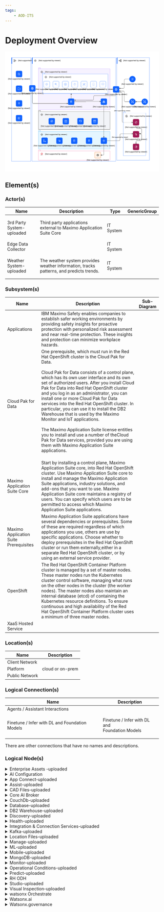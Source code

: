 ```yaml
---
tags:
    - AOD-ITS
---
```


#  Deployment Overview




![Deployment Overview](../../../img/aoditsystem_3TjRTod70HB_BtQWIkjwL.svg)











## Element(s)




### Actor(s)

| Name | Description | Type | GenericGroup |
| --- | --- | --- | --- |
| 3rd Party System-uploaded | <p>Third party applications external to Maximo Application Suite Core</p> | IT System |  |
| Edge Data Collector |  | IT System |  |
| Weather System-uploaded | <p>The weather system provides weather information, tracks patterns, and predicts trends.</p> | IT System |  |





### Subsystem(s)


| Name | Description | Sub-Diagram |
| --- | --- | --- |
| Applications | IBM Maximo Safety enables companies to establish safer working environments by providing safety insights for proactive protection with personalized risk assessment and near real-time protection. These insights and protection can minimize workplace hazards. |  |
| Cloud Pak for Data | <div>One prerequisite, which must run in the Red Hat OpenShift cluster is the Cloud Pak for Data. </div><div><br></div><div>Cloud Pak for Data consists of a control plane, which has its own user interface and its own set of authorized users. After you install Cloud Pak for Data into Red Hat OpenShift cluster and you log in as an administrator, you can install one or more Cloud Pak for Data services into the Red Hat OpenShift cluster. In particular, you can use it to install the DB2 Warehouse that is used by the Maximo Monitor and IoT applications. </div><div><br></div><div>The Maximo Application Suite license entitles you to install and use a number of theCloud Pak for Data services, provided you are using them with Maximo Application Suite applications.</div><br> |  |
| Maximo Application Suite Core | Start by installing a control plane, Maximo Application Suite core, into Red Hat OpenShift cluster. Use Maximo Application Suite core to install and manage the Maximo Application Suite applications, industry solutions, and add-ons that you want to use. Maximo Application Suite core maintains a registry of users. You can specify which users are to be permitted to access which Maximo Application Suite applications. |  |
| Maximo Application Suite Prerequisites | Maximo Application Suite applications have several dependencies or prerequisites. Some of these are required regardless of which applications you use, others are use by specific applications. Choose whether to deploy prerequisites in the Red Hat OpenShift cluster or run them externally,either in a separate Red Hat OpenShift cluster, or by using an external service provider. |  |
| OpenShift | The Red Hat OpenShift Container Platform cluster is managed by a set of master nodes. These master nodes run the Kubernetes cluster control software, managing what runs on the other nodes in the cluster (the worker nodes). The master nodes also maintain an internal database (etcd) of containing the Kubernetes resource definitions. To ensure continuous and high availability of the Red Hat OpenShift Container Platform cluster uses a minimum of three master nodes. <br> |  |
| XaaS Hosted Service |  |  |






### Location(s)

| Name | Description |
| --- | --- | 
 | Client Network |  |
 | Platform | cloud or on-prem |
 | Public Network |  |








### Logical Connection(s)




| Name | Description |
| --- | --- | 
|Agents / Assistant Interactions |  |
|Finetune / Infer with DL and Foundation Models | <p>Finetune / Infer with DL and<br>Foundation Models</p> |


There are other connections that have no names and descriptions.



    




### Logical Node(s)

    

<details markdown=1>
<summary markdown="span">Enterprise Assets -uploaded</summary>

<table>
    <caption></caption>
    <tr>
        <td> <strong>Name</strong> </td>
        <td>Enterprise Assets -uploaded</td>
    </tr>
    <tr>
        <td> <strong>Description</strong> </td>
        <td><p>Enterprise Assets are a company's physical capital investments used for production.</p></td>
    </tr>
    <tr>
        <td> <strong>Primary Capability</strong> </td>
        <td>
                <div>IoT</div>
                <div>iot</div></td>
    </tr>
    <tr>
        <td> <strong>Related Diagrams</strong> </td>
        <td>
                <div><a href="../../../Architecture-Overview/IT-System-View/Deployment-Overview">Deployment Overview</a></div></td>
    </tr>
</table>
</details>
    

<details markdown=1>
<summary markdown="span">AI Configuration</summary>

<table>
    <caption></caption>
    <tr>
        <td> <strong>Name</strong> </td>
        <td>AI Configuration</td>
    </tr>
    <tr>
        <td> <strong>Primary Capability</strong> </td>
        <td>
                <div>machine learning</div></td>
    </tr>
    <tr>
        <td> <strong>Generic Group</strong> </td>
        <td>
                <div><strong>SubSystem,MAS</strong>[Auto-Generated]</div>
                <div>This group is derived from SubSystem named MAS.</div>
                <div><strong>SubSystem,Maximo Application Suite</strong>[Auto-Generated]</div>
                <div>This group is derived from SubSystem named Maximo Application Suite.</div>
                <div><strong>SubSystem,Maximo Application Suite Core</strong>[Auto-Generated]</div>
                <div>This group is derived from SubSystem named Maximo Application Suite Core.</div></td>
    </tr>
    <tr>
        <td> <strong>Related Diagrams</strong> </td>
        <td>
                <div><a href="../../../Architecture-Overview/IT-System-View/Deployment-Overview">Deployment Overview</a></div></td>
    </tr>
</table>
</details>
    

<details markdown=1>
<summary markdown="span">App Connect-uploaded</summary>

<table>
    <caption></caption>
    <tr>
        <td> <strong>Name</strong> </td>
        <td>App Connect-uploaded</td>
    </tr>
    <tr>
        <td> <strong>Description</strong> </td>
        <td><p>Use App Connect to connect your different applications and make your business more efficient. Set up flows that define how data is moved fromone application to one or more other applications. App Connect supports a range of skill levels and interfaces, giving you the flexibility to create integrations without writing a single line of code. You can use a web user interface or drop resources into a toolkit that gives a broader range of configuration options. Your entire organization can make smarter business decisions by providing rapid access, visibility, and control over data as it flows through your business applications and systems from a single place - App Connect.</p></td>
    </tr>
    <tr>
        <td> <strong>Primary Capability</strong> </td>
        <td>
                <div>api management</div></td>
    </tr>
    <tr>
        <td> <strong>Generic Group</strong> </td>
        <td>
                <div><strong>SubSystem,Maximo Application Suite Prerequisites</strong>[Auto-Generated]</div>
                <div>This group is derived from SubSystem named Maximo Application Suite Prerequisites.</div></td>
    </tr>
    <tr>
        <td> <strong>Related Diagrams</strong> </td>
        <td>
                <div><a href="../../../Architecture-Overview/IT-System-View/Deployment-Overview">Deployment Overview</a></div></td>
    </tr>
</table>
</details>
    

<details markdown=1>
<summary markdown="span">Assist-uploaded</summary>

<table>
    <caption></caption>
    <tr>
        <td> <strong>Name</strong> </td>
        <td>Assist-uploaded</td>
    </tr>
    <tr>
        <td> <strong>Description</strong> </td>
        <td><p>Maximo Assist helps to reduce the time that is required to diagnose and repair equipment problems, improves first-time fix rates, improves diagnosis accuracy, and drives higher levels of technician productivity.  </p></td>
    </tr>
    <tr>
        <td> <strong>Primary Capability</strong> </td>
        <td>
                <div>application</div></td>
    </tr>
    <tr>
        <td> <strong>Generic Group</strong> </td>
        <td>
                <div><strong>SubSystem,Applications</strong>[Auto-Generated]</div>
                <div>This group is derived from SubSystem named Applications.</div></td>
    </tr>
    <tr>
        <td> <strong>Related Diagrams</strong> </td>
        <td>
                <div><a href="../../../Architecture-Overview/IT-System-View/Deployment-Overview">Deployment Overview</a></div></td>
    </tr>
</table>
</details>
    

<details markdown=1>
<summary markdown="span">CAD Files-uploaded</summary>

<table>
    <caption></caption>
    <tr>
        <td> <strong>Name</strong> </td>
        <td>CAD Files-uploaded</td>
    </tr>
    <tr>
        <td> <strong>Description</strong> </td>
        <td><p>CAD (computer-aided design) files are digital files that house 3D &amp; 2D designs as well as information regarding materials, processes, tolerances, and other data.</p></td>
    </tr>
    <tr>
        <td> <strong>Primary Capability</strong> </td>
        <td>
                <div>source</div></td>
    </tr>
    <tr>
        <td> <strong>Related Diagrams</strong> </td>
        <td>
                <div><a href="../../../Architecture-Overview/IT-System-View/Deployment-Overview">Deployment Overview</a></div></td>
    </tr>
</table>
</details>
    

<details markdown=1>
<summary markdown="span">Core  AI Broker</summary>

<table>
    <caption></caption>
    <tr>
        <td> <strong>Name</strong> </td>
        <td>Core  AI Broker</td>
    </tr>
    <tr>
        <td> <strong>Generic Group</strong> </td>
        <td>
                <div><strong>SubSystem,Maximo Application Suite Prerequisites</strong>[Auto-Generated]</div>
                <div>This group is derived from SubSystem named Maximo Application Suite Prerequisites.</div></td>
    </tr>
    <tr>
        <td> <strong>Related Diagrams</strong> </td>
        <td>
                <div><a href="../../../Architecture-Overview/IT-System-View/Deployment-Overview">Deployment Overview</a></div></td>
    </tr>
</table>
</details>
    

<details markdown=1>
<summary markdown="span">CouchDb-uploaded</summary>

<table>
    <caption></caption>
    <tr>
        <td> <strong>Name</strong> </td>
        <td>CouchDb-uploaded</td>
    </tr>
    <tr>
        <td> <strong>Description</strong> </td>
        <td><p>CouchDB is embedded and automatically deployed with Maximo Assist. You do not have to manually install it.</p></td>
    </tr>
    <tr>
        <td> <strong>Primary Capability</strong> </td>
        <td>
                <div>NOSQL</div></td>
    </tr>
    <tr>
        <td> <strong>Generic Group</strong> </td>
        <td>
                <div><strong>SubSystem,Maximo Application Suite Prerequisites</strong>[Auto-Generated]</div>
                <div>This group is derived from SubSystem named Maximo Application Suite Prerequisites.</div></td>
    </tr>
    <tr>
        <td> <strong>Related Diagrams</strong> </td>
        <td>
                <div><a href="../../../Architecture-Overview/IT-System-View/Deployment-Overview">Deployment Overview</a></div></td>
    </tr>
</table>
</details>
    

<details markdown=1>
<summary markdown="span">Database-uploaded</summary>

<table>
    <caption></caption>
    <tr>
        <td> <strong>Name</strong> </td>
        <td>Database-uploaded</td>
    </tr>
    <tr>
        <td> <strong>Description</strong> </td>
        <td><p>Asset data</p></td>
    </tr>
    <tr>
        <td> <strong>Primary Capability</strong> </td>
        <td>
                <div>data</div></td>
    </tr>
    <tr>
        <td> <strong>Implementation</strong> </td>
        <td>
                <div><a href="">DB2 Warehouse-uploaded</a></div>
                <div><a href="">Oracle-uploaded</a></div></td>
    </tr>
    <tr>
        <td> <strong>Generic Group</strong> </td>
        <td>
                <div><strong>SubSystem,Maximo Application Suite</strong>[Auto-Generated]</div>
                <div>This group is derived from SubSystem named Maximo Application Suite.</div>
                <div><strong>SubSystem,Maximo Application Suite Core</strong>[Auto-Generated]</div>
                <div>This group is derived from SubSystem named Maximo Application Suite Core.</div>
                <div><strong>SubSystem,MAS</strong>[Auto-Generated]</div>
                <div>This group is derived from SubSystem named MAS.</div></td>
    </tr>
    <tr>
        <td> <strong>Related Diagrams</strong> </td>
        <td>
                <div><a href="../../../Architecture-Overview/IT-System-View/Deployment-Overview">Deployment Overview</a></div></td>
    </tr>
        <tr>
        <td> <strong>Related Elements</strong> </td>
        <td>
                <div>SYS_DU_3V0vmL0r2yw-uploaded</div>
                <div>SYS_DU_3V0vmL2m4je-uploaded</div>
        </td>
    </tr>
</table>
</details>
    

<details markdown=1>
<summary markdown="span">DB2 Warehouse-uploaded</summary>

<table>
    <caption></caption>
    <tr>
        <td> <strong>Name</strong> </td>
        <td>DB2 Warehouse-uploaded</td>
    </tr>
    <tr>
        <td> <strong>Description</strong> </td>
        <td><p>IBM Db2 Warehouse is an analytics data warehouse that features in-memory data processing and in-database analytics. The Cloud Pak for Data control plane is not required to install Db2; alternatively, the Db2U operator can be installed standalone. For  					Maximo Application Suite users that require Maximo Predict or Maximo Assist applications Cloud Pak for Data is required to install the Watson Studio or Watson Discovery dependencies.</p></td>
    </tr>
    <tr>
        <td> <strong>Primary Capability</strong> </td>
        <td>
                <div>warehouse</div></td>
    </tr>
    <tr>
        <td> <strong>Generic Group</strong> </td>
        <td>
                <div><strong>SubSystem,Cloud Pak for Data</strong>[Auto-Generated]</div>
                <div>This group is derived from SubSystem named Cloud Pak for Data.</div>
                <div><strong>SubSystem,Cloud Pak 4 Data</strong>[Auto-Generated]</div>
                <div>This group is derived from SubSystem named Cloud Pak 4 Data.</div></td>
    </tr>
    <tr>
        <td> <strong>Related Diagrams</strong> </td>
        <td>
                <div><a href="../../../Architecture-Overview/IT-System-View/Deployment-Overview">Deployment Overview</a></div></td>
    </tr>
</table>
</details>
    

<details markdown=1>
<summary markdown="span">Discovery-uploaded</summary>

<table>
    <caption></caption>
    <tr>
        <td> <strong>Name</strong> </td>
        <td>Discovery-uploaded</td>
    </tr>
    <tr>
        <td> <strong>Description</strong> </td>
        <td><p>Watson Discovery for Cloud Pak for Data is an award-winning AI-powered intelligent search and text-analytics platform that helps you find valuable information that is buried in your enterprise data. Discovery uses innovative, market-leading natural language processing to uncover meaningful insights from complex business documents.</p></td>
    </tr>
    <tr>
        <td> <strong>Primary Capability</strong> </td>
        <td>
                <div>discovery</div></td>
    </tr>
    <tr>
        <td> <strong>Generic Group</strong> </td>
        <td>
                <div><strong>SubSystem,Cloud Pak for Data</strong>[Auto-Generated]</div>
                <div>This group is derived from SubSystem named Cloud Pak for Data.</div>
                <div><strong>SubSystem,Cloud Pak 4 Data</strong>[Auto-Generated]</div>
                <div>This group is derived from SubSystem named Cloud Pak 4 Data.</div></td>
    </tr>
    <tr>
        <td> <strong>Related Diagrams</strong> </td>
        <td>
                <div><a href="../../../Architecture-Overview/IT-System-View/Deployment-Overview">Deployment Overview</a></div></td>
    </tr>
</table>
</details>
    

<details markdown=1>
<summary markdown="span">Health-uploaded</summary>

<table>
    <caption></caption>
    <tr>
        <td> <strong>Name</strong> </td>
        <td>Health-uploaded</td>
    </tr>
    <tr>
        <td> <strong>Description</strong> </td>
        <td><p>With Maximo Health, you can review your assets’ performance and condition indicators, such as the last failure date and the maintenance-to-replacement ratio (MRR),and take action by creating work orders and service requests. You can use work queues to improve the quality of your asset’s details and related data. You can also configure scoring for assets’ health,criticality, and risk.</p></td>
    </tr>
    <tr>
        <td> <strong>Primary Capability</strong> </td>
        <td>
                <div>application</div></td>
    </tr>
    <tr>
        <td> <strong>Generic Group</strong> </td>
        <td>
                <div><strong>SubSystem,Application Suite</strong>[Auto-Generated]</div>
                <div>This group is derived from SubSystem named Application Suite.</div>
                <div><strong>SubSystem,Applications</strong>[Auto-Generated]</div>
                <div>This group is derived from SubSystem named Applications.</div></td>
    </tr>
    <tr>
        <td> <strong>Related Diagrams</strong> </td>
        <td>
                <div><a href="../../../Architecture-Overview/IT-System-View/Deployment-Overview">Deployment Overview</a></div></td>
    </tr>
</table>
</details>
    

<details markdown=1>
<summary markdown="span">Integration & Connection Services-uploaded</summary>

<table>
    <caption></caption>
    <tr>
        <td> <strong>Name</strong> </td>
        <td>Integration & Connection Services-uploaded</td>
    </tr>
    <tr>
        <td> <strong>Description</strong> </td>
        <td><p>Most applications require access to data or computations that are provided by another system, or applications need to respond to requests from other systems for data or computations. The approaches, technologies, and facilities that support accessing data are collectively known as integration and connection services.</p></td>
    </tr>
    <tr>
        <td> <strong>Primary Capability</strong> </td>
        <td>
                <div>integration</div></td>
    </tr>
    <tr>
        <td> <strong>Related Diagrams</strong> </td>
        <td>
                <div><a href="../../../Architecture-Overview/IT-System-View/Deployment-Overview">Deployment Overview</a></div></td>
    </tr>
</table>
</details>
    

<details markdown=1>
<summary markdown="span">Kafka-uploaded</summary>

<table>
    <caption></caption>
    <tr>
        <td> <strong>Name</strong> </td>
        <td>Kafka-uploaded</td>
    </tr>
    <tr>
        <td> <strong>Description</strong> </td>
        <td><p>Apache Kafka provides a buffer for messages sent to and received from externalinterfaces. Apache Kafka is not required if the IBM® Maximo® Manage software is notinterfacing with external systems.</p></td>
    </tr>
    <tr>
        <td> <strong>Primary Capability</strong> </td>
        <td>
                <div>event streaming</div></td>
    </tr>
    <tr>
        <td> <strong>Generic Group</strong> </td>
        <td>
                <div><strong>SubSystem,Maximo Application Suite Prerequisites</strong>[Auto-Generated]</div>
                <div>This group is derived from SubSystem named Maximo Application Suite Prerequisites.</div></td>
    </tr>
    <tr>
        <td> <strong>Related Diagrams</strong> </td>
        <td>
                <div><a href="../../../Architecture-Overview/IT-System-View/Deployment-Overview">Deployment Overview</a></div></td>
    </tr>
</table>
</details>
    

<details markdown=1>
<summary markdown="span">Location Files-uploaded</summary>

<table>
    <caption></caption>
    <tr>
        <td> <strong>Name</strong> </td>
        <td>Location Files-uploaded</td>
    </tr>
    <tr>
        <td> <strong>Description</strong> </td>
        <td><p>The location of files is where digital files [for example, documents, drawings, images, videos, maintenance records, etc.] related to the assets are stored.</p></td>
    </tr>
    <tr>
        <td> <strong>Primary Capability</strong> </td>
        <td>
                <div>source</div></td>
    </tr>
    <tr>
        <td> <strong>Related Diagrams</strong> </td>
        <td>
                <div><a href="../../../Architecture-Overview/IT-System-View/Deployment-Overview">Deployment Overview</a></div></td>
    </tr>
</table>
</details>
    

<details markdown=1>
<summary markdown="span">Manage-uploaded</summary>

<table>
    <caption></caption>
    <tr>
        <td> <strong>Name</strong> </td>
        <td>Manage-uploaded</td>
    </tr>
    <tr>
        <td> <strong>Description</strong> </td>
        <td><p>Maximo Manage provides a comprehensive view of all asset types, their conditions and locations, and the work processes that support them, to provide you with optimal planning, control, audit, and compliance capability.</p></td>
    </tr>
    <tr>
        <td> <strong>Primary Capability</strong> </td>
        <td>
                <div>application</div></td>
    </tr>
    <tr>
        <td> <strong>Generic Group</strong> </td>
        <td>
                <div><strong>SubSystem,Applications</strong>[Auto-Generated]</div>
                <div>This group is derived from SubSystem named Applications.</div>
                <div><strong>SubSystem,Application Suite</strong>[Auto-Generated]</div>
                <div>This group is derived from SubSystem named Application Suite.</div></td>
    </tr>
    <tr>
        <td> <strong>Related Diagrams</strong> </td>
        <td>
                <div><a href="../../../Architecture-Overview/IT-System-View/Deployment-Overview">Deployment Overview</a></div></td>
    </tr>
</table>
</details>
    

<details markdown=1>
<summary markdown="span">ML-uploaded</summary>

<table>
    <caption></caption>
    <tr>
        <td> <strong>Name</strong> </td>
        <td>ML-uploaded</td>
    </tr>
    <tr>
        <td> <strong>Description</strong> </td>
        <td><p>Watson Machine Learning provides a full range of tools and services so that you can build, train, and deploy Machine Learning models. Choose the tool with the level of automation or autonomy that matches your needs, from a fully automated process to writing your own code.</p></td>
    </tr>
    <tr>
        <td> <strong>Primary Capability</strong> </td>
        <td>
                <div>machine learning</div></td>
    </tr>
    <tr>
        <td> <strong>Generic Group</strong> </td>
        <td>
                <div><strong>SubSystem,Cloud Pak 4 Data</strong>[Auto-Generated]</div>
                <div>This group is derived from SubSystem named Cloud Pak 4 Data.</div>
                <div><strong>SubSystem,Cloud Pak for Data</strong>[Auto-Generated]</div>
                <div>This group is derived from SubSystem named Cloud Pak for Data.</div></td>
    </tr>
    <tr>
        <td> <strong>Related Diagrams</strong> </td>
        <td>
                <div><a href="../../../Architecture-Overview/IT-System-View/Deployment-Overview">Deployment Overview</a></div></td>
    </tr>
</table>
</details>
    

<details markdown=1>
<summary markdown="span">Mobile-uploaded</summary>

<table>
    <caption></caption>
    <tr>
        <td> <strong>Name</strong> </td>
        <td>Mobile-uploaded</td>
    </tr>
    <tr>
        <td> <strong>Description</strong> </td>
        <td><p>IBM Maximo mobile solutions deliver remote and AI-based expert assistance, real-time asset history and operational data from wearables, safety sensors and diagnostic interfaces to the digital twin.</p></td>
    </tr>
    <tr>
        <td> <strong>Primary Capability</strong> </td>
        <td>
                <div>application</div></td>
    </tr>
    <tr>
        <td> <strong>Generic Group</strong> </td>
        <td>
                <div><strong>SubSystem,Application Suite</strong>[Auto-Generated]</div>
                <div>This group is derived from SubSystem named Application Suite.</div>
                <div><strong>SubSystem,Applications</strong>[Auto-Generated]</div>
                <div>This group is derived from SubSystem named Applications.</div></td>
    </tr>
    <tr>
        <td> <strong>Related Diagrams</strong> </td>
        <td>
                <div><a href="../../../Architecture-Overview/IT-System-View/Deployment-Overview">Deployment Overview</a></div></td>
    </tr>
</table>
</details>
    

<details markdown=1>
<summary markdown="span">MongoDB-uploaded</summary>

<table>
    <caption></caption>
    <tr>
        <td> <strong>Name</strong> </td>
        <td>MongoDB-uploaded</td>
    </tr>
    <tr>
        <td> <strong>Description</strong> </td>
        <td><p>Maximo® Application Suite uses MongoDB for its data dictionary and local user management. Your MongoDB instance can run in the Red Hat® OpenShift® cluster or external toit.</p></td>
    </tr>
    <tr>
        <td> <strong>Primary Capability</strong> </td>
        <td>
                <div>NOSQL</div></td>
    </tr>
    <tr>
        <td> <strong>Generic Group</strong> </td>
        <td>
                <div><strong>SubSystem,Maximo Application Suite Prerequisites</strong>[Auto-Generated]</div>
                <div>This group is derived from SubSystem named Maximo Application Suite Prerequisites.</div></td>
    </tr>
    <tr>
        <td> <strong>Related Diagrams</strong> </td>
        <td>
                <div><a href="../../../Architecture-Overview/IT-System-View/Deployment-Overview">Deployment Overview</a></div></td>
    </tr>
</table>
</details>
    

<details markdown=1>
<summary markdown="span">Monitor-uploaded</summary>

<table>
    <caption></caption>
    <tr>
        <td> <strong>Name</strong> </td>
        <td>Monitor-uploaded</td>
    </tr>
    <tr>
        <td> <strong>Description</strong> </td>
        <td><p>By using Maximo® Monitor, business users can visualize current and historical trend data for their devices and assets in customizable dashboards. Users can drill down through layers from a system-wide view to individual assets and devices. Analytic functions are applied to input data, and the output is displayed on value cards, tables,images, line graphs, and alert tables.<br>Anomaly detectors run on the input data to detect outliers, gaps, and flat lines in the data and fire alerts. The anomalous data points are highlighted on line graphs.<br><br><br><br><br></p></td>
    </tr>
    <tr>
        <td> <strong>Primary Capability</strong> </td>
        <td>
                <div>application</div></td>
    </tr>
    <tr>
        <td> <strong>Generic Group</strong> </td>
        <td>
                <div><strong>SubSystem,Applications</strong>[Auto-Generated]</div>
                <div>This group is derived from SubSystem named Applications.</div>
                <div><strong>SubSystem,Application Suite</strong>[Auto-Generated]</div>
                <div>This group is derived from SubSystem named Application Suite.</div></td>
    </tr>
    <tr>
        <td> <strong>Related Diagrams</strong> </td>
        <td>
                <div><a href="../../../Architecture-Overview/IT-System-View/Deployment-Overview">Deployment Overview</a></div></td>
    </tr>
</table>
</details>
    

<details markdown=1>
<summary markdown="span">Operational Conditions-uploaded</summary>

<table>
    <caption></caption>
    <tr>
        <td> <strong>Name</strong> </td>
        <td>Operational Conditions-uploaded</td>
    </tr>
    <tr>
        <td> <strong>Description</strong> </td>
        <td><p>External data sources can be synchronized with a Data Lake for access by the Analytics Services to create models for asset monitoring, health analysis, optimization and prediction of operational issues.<br></p></td>
    </tr>
    <tr>
        <td> <strong>Primary Capability</strong> </td>
        <td>
                <div>information governance</div></td>
    </tr>
    <tr>
        <td> <strong>Related Diagrams</strong> </td>
        <td>
                <div><a href="../../../Architecture-Overview/IT-System-View/Deployment-Overview">Deployment Overview</a></div></td>
    </tr>
</table>
</details>
    

<details markdown=1>
<summary markdown="span">Predict-uploaded</summary>

<table>
    <caption></caption>
    <tr>
        <td> <strong>Name</strong> </td>
        <td>Predict-uploaded</td>
    </tr>
    <tr>
        <td> <strong>Description</strong> </td>
        <td><p>Maximo Predict uses historical and near real-time asset performance data, maintenance records, inspection reports, and environmental data to correlate performance factors that predict asset degradation or failure. Maximo Predict uses artificial intelligence to optimize predictive model accuracy.</p></td>
    </tr>
    <tr>
        <td> <strong>Primary Capability</strong> </td>
        <td>
                <div>application</div></td>
    </tr>
    <tr>
        <td> <strong>Generic Group</strong> </td>
        <td>
                <div><strong>SubSystem,Applications</strong>[Auto-Generated]</div>
                <div>This group is derived from SubSystem named Applications.</div>
                <div><strong>SubSystem,Application Suite</strong>[Auto-Generated]</div>
                <div>This group is derived from SubSystem named Application Suite.</div></td>
    </tr>
    <tr>
        <td> <strong>Related Diagrams</strong> </td>
        <td>
                <div><a href="../../../Architecture-Overview/IT-System-View/Deployment-Overview">Deployment Overview</a></div></td>
    </tr>
</table>
</details>
    

<details markdown=1>
<summary markdown="span">RH ODH</summary>

<table>
    <caption></caption>
    <tr>
        <td> <strong>Name</strong> </td>
        <td>RH ODH</td>
    </tr>
    <tr>
        <td> <strong>Generic Group</strong> </td>
        <td>
                <div><strong>SubSystem,OpenShift</strong>[Auto-Generated]</div>
                <div>This group is derived from SubSystem named OpenShift.</div></td>
    </tr>
    <tr>
        <td> <strong>Related Diagrams</strong> </td>
        <td>
                <div><a href="../../../Architecture-Overview/IT-System-View/Deployment-Overview">Deployment Overview</a></div></td>
    </tr>
</table>
</details>
    

<details markdown=1>
<summary markdown="span">Studio-uploaded</summary>

<table>
    <caption></caption>
    <tr>
        <td> <strong>Name</strong> </td>
        <td>Studio-uploaded</td>
    </tr>
    <tr>
        <td> <strong>Description</strong> </td>
        <td><p>Watson Studio provides the environment and tools for you to collaboratively work on data to solve your business problems. You can choose the tools you need to analyze and visualize data, to cleanse and shape data, to ingest streaming data, or to create and train machine learning models.</p></td>
    </tr>
    <tr>
        <td> <strong>Primary Capability</strong> </td>
        <td>
                <div>analytic & ai</div></td>
    </tr>
    <tr>
        <td> <strong>Generic Group</strong> </td>
        <td>
                <div><strong>SubSystem,Cloud Pak for Data</strong>[Auto-Generated]</div>
                <div>This group is derived from SubSystem named Cloud Pak for Data.</div>
                <div><strong>SubSystem,Cloud Pak 4 Data</strong>[Auto-Generated]</div>
                <div>This group is derived from SubSystem named Cloud Pak 4 Data.</div></td>
    </tr>
    <tr>
        <td> <strong>Related Diagrams</strong> </td>
        <td>
                <div><a href="../../../Architecture-Overview/IT-System-View/Deployment-Overview">Deployment Overview</a></div></td>
    </tr>
</table>
</details>
    

<details markdown=1>
<summary markdown="span">Visual Inspection-uploaded</summary>

<table>
    <caption></caption>
    <tr>
        <td> <strong>Name</strong> </td>
        <td>Visual Inspection-uploaded</td>
    </tr>
    <tr>
        <td> <strong>Description</strong> </td>
        <td><p>IBM® Maximo Visual Inspection is a machine-learning application for video and image analysis. IBM Maximo Visual Inspection offers built-in deep learning models that learn to analyze images and video streams for classification and object detection.</p></td>
    </tr>
    <tr>
        <td> <strong>Primary Capability</strong> </td>
        <td>
                <div>application</div></td>
    </tr>
    <tr>
        <td> <strong>Generic Group</strong> </td>
        <td>
                <div><strong>SubSystem,Application Suite</strong>[Auto-Generated]</div>
                <div>This group is derived from SubSystem named Application Suite.</div>
                <div><strong>SubSystem,Applications</strong>[Auto-Generated]</div>
                <div>This group is derived from SubSystem named Applications.</div></td>
    </tr>
    <tr>
        <td> <strong>Related Diagrams</strong> </td>
        <td>
                <div><a href="../../../Architecture-Overview/IT-System-View/Deployment-Overview">Deployment Overview</a></div></td>
    </tr>
</table>
</details>
    

<details markdown=1>
<summary markdown="span">watsonx Orchestrate</summary>

<table>
    <caption></caption>
    <tr>
        <td> <strong>Name</strong> </td>
        <td>watsonx Orchestrate</td>
    </tr>
    <tr>
        <td> <strong>Generic Group</strong> </td>
        <td>
                <div><strong>SubSystem,XaaS Hosted Service</strong>[Auto-Generated]</div>
                <div>This group is derived from SubSystem named XaaS Hosted Service.</div></td>
    </tr>
    <tr>
        <td> <strong>Related Diagrams</strong> </td>
        <td>
                <div><a href="../../../Architecture-Overview/IT-System-View/Deployment-Overview">Deployment Overview</a></div></td>
    </tr>
</table>
</details>
    

<details markdown=1>
<summary markdown="span">Watsonx.ai</summary>

<table>
    <caption></caption>
    <tr>
        <td> <strong>Name</strong> </td>
        <td>Watsonx.ai</td>
    </tr>
    <tr>
        <td> <strong>Generic Group</strong> </td>
        <td>
                <div><strong>SubSystem,XaaS Hosted Service</strong>[Auto-Generated]</div>
                <div>This group is derived from SubSystem named XaaS Hosted Service.</div></td>
    </tr>
    <tr>
        <td> <strong>Related Diagrams</strong> </td>
        <td>
                <div><a href="../../../Architecture-Overview/IT-System-View/Deployment-Overview">Deployment Overview</a></div></td>
    </tr>
        <tr>
        <td> <strong>Related Elements</strong> </td>
        <td>
                <div>Watsonx.ai</div>
        </td>
    </tr>
</table>
</details>
    

<details markdown=1>
<summary markdown="span">Watsonx.governance</summary>

<table>
    <caption></caption>
    <tr>
        <td> <strong>Name</strong> </td>
        <td>Watsonx.governance</td>
    </tr>
    <tr>
        <td> <strong>Generic Group</strong> </td>
        <td>
                <div><strong>SubSystem,XaaS Hosted Service</strong>[Auto-Generated]</div>
                <div>This group is derived from SubSystem named XaaS Hosted Service.</div></td>
    </tr>
    <tr>
        <td> <strong>Related Diagrams</strong> </td>
        <td>
                <div><a href="../../../Architecture-Overview/IT-System-View/Deployment-Overview">Deployment Overview</a></div></td>
    </tr>
</table>
</details>
    





